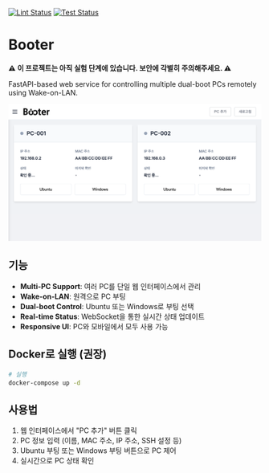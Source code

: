 [![Lint Status](https://github.com/hololee/booter/actions/workflows/ci.yml/badge.svg?branch=main&event=push&job=lint)](https://github.com/hololee/booter/actions/workflows/ci.yml)
[![Test Status](https://github.com/hololee/booter/actions/workflows/ci.yml/badge.svg?branch=main&event=push&job=test)](https://github.com/hololee/booter/actions/workflows/ci.yml)

# Booter

**⚠️ 이 프로젝트는 아직 실험 단계에 있습니다. 보안에 각별히 주의해주세요. ⚠️**

FastAPI-based web service for controlling multiple dual-boot PCs remotely using Wake-on-LAN.

![타이틀](./imgs/title.png)

## 기능

- **Multi-PC Support**: 여러 PC를 단일 웹 인터페이스에서 관리
- **Wake-on-LAN**: 원격으로 PC 부팅
- **Dual-boot Control**: Ubuntu 또는 Windows로 부팅 선택
- **Real-time Status**: WebSocket을 통한 실시간 상태 업데이트
- **Responsive UI**: PC와 모바일에서 모두 사용 가능

## Docker로 실행 (권장)

```bash
# 실행
docker-compose up -d
```

## 사용법

1. 웹 인터페이스에서 "PC 추가" 버튼 클릭
2. PC 정보 입력 (이름, MAC 주소, IP 주소, SSH 설정 등)
3. Ubuntu 부팅 또는 Windows 부팅 버튼으로 PC 제어
4. 실시간으로 PC 상태 확인

